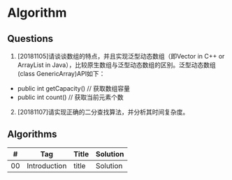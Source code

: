 # Algorithm

## Questions

1. [20181105]请谈谈数组的特点，并且实现泛型动态数组（即Vector in C++ or ArrayList in Java），比较原生数组与泛型动态数组的区别。泛型动态数组(class GenericArray)API如下：
  * public int getCapacity() // 获取数组容量
  * public int count()  // 获取当前元素个数

2. [20181107]请实现正确的二分查找算法，并分析其时间复杂度。

## Algorithms

|#|Tag|Title|Solution|
|:---:|:---:|:---|:---|
|00|Introduction|title|Solution|
